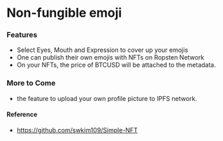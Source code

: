 # Non-fungible emoji
### Features
* Select Eyes, Mouth and Expression to cover up your emojis
* One can publish their own emojis with NFTs on Ropsten Network
* On your NFTs, the price of BTCUSD will be attached to the metadata.

### More to Come
* the feature to upload your own profile picture to IPFS network.

#### Reference
* https://github.com/swkim109/Simple-NFT